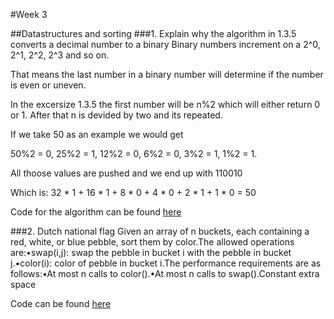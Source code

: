 #Week 3

##Datastructures and sorting
###1. Explain why the algorithm in 1.3.5 converts a decimal number to a binary
Binary numbers increment on a 2^0, 2^1, 2^2, 2^3 and so on.

That means the last number in a binary number will determine if the number is even or uneven.

In the excersize 1.3.5 the first number will be n%2 which will either return 0 or 1. After that n is devided by two and its repeated.

If we take 50 as an example we would get

50%2 = 0, 25%2 = 1, 12%2 = 0, 6%2 = 0, 3%2 = 1, 1%2 = 1.

All thoose values are pushed and we end up with 110010

Which is: 32 * 1 + 16 * 1 + 8 * 0 + 4 * 0 + 2 * 1 + 1 * 0 = 50

Code for the algorithm can be found [here](https://github.com/Ebski/Algorithms/blob/master/Week%203/AlgorithmsWeek3/AlgorithmsWeek3/BinaryRepresentation.cs)

###2. Dutch national flag
Given an array of n buckets, each containing a red, white, or blue pebble, sort them by color.The allowed operations are:•swap(i,j): swap the pebble in bucket i with the pebble in bucket j.•color(i): color of pebble in bucket i.The performance requirements are as follows:•At most n calls to color().•At most n calls to swap().Constant extra space

Code can be found [here](https://github.com/Ebski/Algorithms/blob/master/Week%203/AlgorithmsWeek3/AlgorithmsWeek3/DutchFlag.cs)
